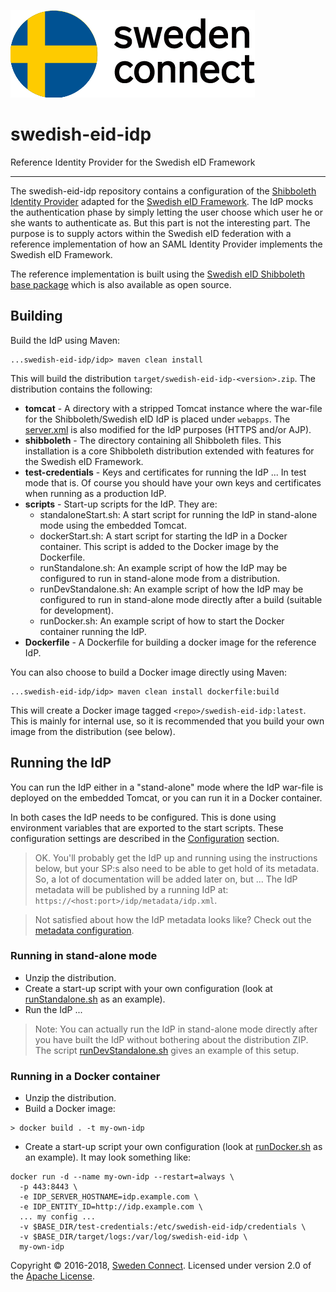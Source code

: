 ![Logo](docs/img/sc-logo-temporary.png)

# swedish-eid-idp

Reference Identity Provider for the Swedish eID Framework

---

The swedish-eid-idp repository contains a configuration of the [Shibboleth Identity Provider](https://wiki.shibboleth.net/confluence/display/IDP30/Home) adapted for the [Swedish eID Framework](https://github.com/elegnamnden/technical-framework). The IdP mocks the authentication phase by simply letting the user choose which user he or she wants to authenticate as. But this part is not the interesting part. The purpose is to supply actors within the Swedish eID federation with a reference implementation of how an SAML Identity Provider implements the Swedish eID Framework.

The reference implementation is built using the [Swedish eID Shibboleth base package](https://github.com/litsec/swedish-eid-shibboleth-base) which is also available as open source.

## Building

Build the IdP using Maven:

```
...swedish-eid-idp/idp> maven clean install
```

This will build the distribution `target/swedish-eid-idp-<version>.zip`. The distribution contains the following:

* **tomcat** - A directory with a stripped Tomcat instance where the war-file for the Shibboleth/Swedish eID IdP is placed under `webapps`. The [server.xml](https://github.com/elegnamnden/swedish-eid-idp/blob/master/idp/src/main/tomcat/server.xml) is also modified for the IdP purposes (HTTPS and/or AJP).
* **shibboleth** - The directory containing all Shibboleth files. This installation is a core Shibboleth distribution extended with features for the Swedish eID Framework.
* **test-credentials** - Keys and certificates for running the IdP ... In test mode that is. Of course you should have your own keys and certificates when running as a production IdP.
* **scripts** - Start-up scripts for the IdP. They are:
	- standaloneStart.sh: A start script for running the IdP in stand-alone mode using the embedded Tomcat. 
    - dockerStart.sh: A start script for starting the IdP in a Docker container. This script is added to the Docker image by the Dockerfile.
	- runStandalone.sh: An example script of how the IdP may be configured to run in stand-alone
	mode from a distribution.
	- runDevStandalone.sh: An example script of how the IdP may be configured to run in stand-alone mode directly after a build (suitable for development).
	- runDocker.sh: An example script of how to start the Docker container running the IdP.	
* **Dockerfile** - A Dockerfile for building a docker image for the reference IdP.

You can also choose to build a Docker image directly using Maven:

```
...swedish-eid-idp/idp> maven clean install dockerfile:build
```

This will create a Docker image tagged `<repo>/swedish-eid-idp:latest`. This is mainly for internal use, so it is recommended that you build your own image from the distribution (see below).

## Running the IdP

You can run the IdP either in a "stand-alone" mode where the IdP war-file is deployed on the embedded Tomcat, or you can run it in a Docker container.

In both cases the IdP needs to be configured. This is done using environment variables that are exported to the start scripts. These configuration settings are described in the [Configuration](docs/configuration.md) section.

> OK. You'll probably get the IdP up and running using the instructions below, but your SP:s also need to be able to get hold of its metadata. So, a lot of documentation will be added later on, but ... The IdP metadata will be published by a running IdP at: `https://<host:port>/idp/metadata/idp.xml`.

> Not satisfied about how the IdP metadata looks like? Check out the [metadata configuration](https://github.com/elegnamnden/swedish-eid-idp/tree/master/idp/src/main/shibboleth/config/metadata).



### Running in stand-alone mode

* Unzip the distribution.
* Create a start-up script with your own configuration (look at [runStandalone.sh](https://github.com/elegnamnden/swedish-eid-idp/blob/master/idp/scripts/runStandalone.sh) as an example).
* Run the IdP ...

> Note: You can actually run the IdP in stand-alone mode directly after you have built the IdP without bothering about the distribution ZIP. The script [runDevStandalone.sh](https://github.com/elegnamnden/swedish-eid-idp/blob/master/idp/scripts/runDevStandalone.sh) gives an example of this setup.

### Running in a Docker container

* Unzip the distribution.
* Build a Docker image:

```
> docker build . -t my-own-idp
```

* Create a start-up script your own configuration (look at [runDocker.sh](https://github.com/elegnamnden/swedish-eid-idp/blob/master/idp/scripts/runDocker.sh) as an example). It may look something like:

```
docker run -d --name my-own-idp --restart=always \
  -p 443:8443 \
  -e IDP_SERVER_HOSTNAME=idp.example.com \
  -e IDP_ENTITY_ID=http://idp.example.com \
  ... my config ...
  -v $BASE_DIR/test-credentials:/etc/swedish-eid-idp/credentials \
  -v $BASE_DIR/target/logs:/var/log/swedish-eid-idp \
  my-own-idp
```


Copyright &copy; 2016-2018, [Sweden Connect](https://swedenconnect.se). Licensed under version 2.0 of the [Apache License](http://www.apache.org/licenses/LICENSE-2.0).